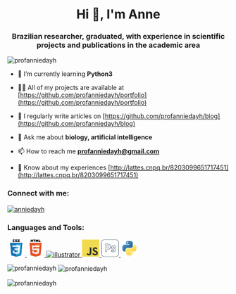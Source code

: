 <h1 align="center">Hi 👋, I'm Anne</h1>
<h3 align="center">Brazilian researcher, graduated, with experience in scientific projects and publications in the academic area</h3>

<p align="left"> <img src="https://komarev.com/ghpvc/?username=profanniedayh&label=Profile%20views&color=0e75b6&style=flat" alt="profanniedayh" /> </p>

- 🌱 I’m currently learning **Python3**

- 👨‍💻 All of my projects are available at [https://github.com/profanniedayh/portfolio](https://github.com/profanniedayh/portfolio)

- 📝 I regularly write articles on [https://github.com/profanniedayh/blog](https://github.com/profanniedayh/blog)

- 💬 Ask me about **biology, artificial intelligence**

- 📫 How to reach me **profanniedayh@gmail.com**

- 📄 Know about my experiences [http://lattes.cnpq.br/8203099651717451](http://lattes.cnpq.br/8203099651717451)

<h3 align="left">Connect with me:</h3>
<p align="left">
<a href="https://linkedin.com/in/anniedayh" target="blank"><img align="center" src="https://raw.githubusercontent.com/rahuldkjain/github-profile-readme-generator/master/src/images/icons/Social/linked-in-alt.svg" alt="anniedayh" height="30" width="40" /></a>
</p>

<h3 align="left">Languages and Tools:</h3>
<p align="left"> <a href="https://www.w3schools.com/css/" target="_blank" rel="noreferrer"> <img src="https://raw.githubusercontent.com/devicons/devicon/master/icons/css3/css3-original-wordmark.svg" alt="css3" width="40" height="40"/> </a> <a href="https://www.w3.org/html/" target="_blank" rel="noreferrer"> <img src="https://raw.githubusercontent.com/devicons/devicon/master/icons/html5/html5-original-wordmark.svg" alt="html5" width="40" height="40"/> </a> <a href="https://www.adobe.com/in/products/illustrator.html" target="_blank" rel="noreferrer"> <img src="https://www.vectorlogo.zone/logos/adobe_illustrator/adobe_illustrator-icon.svg" alt="illustrator" width="40" height="40"/> </a> <a href="https://developer.mozilla.org/en-US/docs/Web/JavaScript" target="_blank" rel="noreferrer"> <img src="https://raw.githubusercontent.com/devicons/devicon/master/icons/javascript/javascript-original.svg" alt="javascript" width="40" height="40"/> </a> <a href="https://www.photoshop.com/en" target="_blank" rel="noreferrer"> <img src="https://raw.githubusercontent.com/devicons/devicon/master/icons/photoshop/photoshop-line.svg" alt="photoshop" width="40" height="40"/> </a> <a href="https://www.python.org" target="_blank" rel="noreferrer"> <img src="https://raw.githubusercontent.com/devicons/devicon/master/icons/python/python-original.svg" alt="python" width="40" height="40"/> </a> </p>

<p><img align="left" src="https://github-readme-stats.vercel.app/api/top-langs?username=profanniedayh&show_icons=true&locale=en&layout=compact" alt="profanniedayh" /></p>

<p>&nbsp;<img align="center" src="https://github-readme-stats.vercel.app/api?username=profanniedayh&show_icons=true&locale=en" alt="profanniedayh" /></p>

<p><img align="center" src="https://github-readme-streak-stats.herokuapp.com/?user=profanniedayh&" alt="profanniedayh" /></p>
